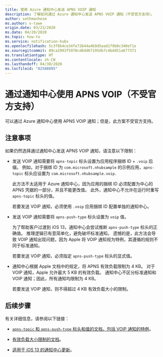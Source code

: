 ```yaml
---
title: 使用 Azure 通知中心发送 APNS VOIP 通知
description: 了解如何通过 Azure 通知中心发送 APNS VOIP 通知（不受官方支持）。
author: sethmanheim
ms.author: v-tawe
origin.date: 03/23/2020
ms.date: 04/20/2020
ms.topic: how-to
ms.service: notification-hubs
ms.openlocfilehash: 5c3f8b4ce34fe72644a4b9d5aad1f9b8c340ef1e
ms.sourcegitcommit: 89ca2993f5978cd6dd67195db7c4bdd51a677371
ms.translationtype: HT
ms.contentlocale: zh-CN
ms.lasthandoff: 04/30/2020
ms.locfileid: "82588895"
---
```

# <a name="use-apns-voip-through-notification-hubs-not-officially-supported"></a>通过通知中心使用 APNS VOIP（不受官方支持）

可以通过 Azure 通知中心使用 APNS VOIP 通知；但是，此方案不受官方支持。

## <a name="considerations"></a>注意事项

如果仍然选择通过通知中心发送 APNS VOIP 通知，请注意以下限制：

- 发送 VOIP 通知需要将 `apns-topic` 标头设置为应用程序捆绑 ID + `.voip` 后缀。 例如，对于捆绑 ID 为 `com.microsoft.nhubsample` 的示例应用，`apns-topic` 标头应设置为 `com.microsoft.nhubsample.voip.`

   此方法不太适用于 Azure 通知中心，因为应用的捆绑 ID 必须配置为中心的 APNS 凭据的一部分，并且不能更改值。 此外，通知中心不允许在运行时重写 `apns-topic` 标头的值。

   若要发送 VOIP 通知，必须使用 `.voip` 应用捆绑 ID 配置单独的通知中心。

- 发送 VOIP 通知需要将 `apns-push-type` 标头设置为 `voip` 值。

   为了帮助客户过渡到 iOS 13，通知中心会尝试推断 `apns-push-type` 标头的正确值。 推理逻辑已有意简单化，避免破坏标准通知。 遗憾的是，此方法会导致 VOIP 通知出现问题，因为 Apple 将 VOIP 通知视为特例，其遵循的规则不同于标准通知。

   若要发送 VOIP 通知，必须指定 `apns-push-type` 标头的显式值。

- 通知中心根据 Apple 文档中的规定，将 APNS 有效负载限制为 4 KB。 对于 VOIP 通知，Apple 允许最大 5 KB 的有效负载。 通知中心不区分标准通知和 VOIP 通知；因此，所有通知均限制为 4 KB。

   若要发送 VOIP 通知，则不得超过 4 KB 有效负载大小的限制。

## <a name="next-steps"></a>后续步骤

有关详细信息，请参阅以下链接：

- [`apns-topic` 和 `apns-push-type` 标头和值的文档，包括 VOIP 通知的特例](https://developer.apple.com/documentation/usernotifications/setting_up_a_remote_notification_server/sending_notification_requests_to_apns)。

- [有效负载大小限制的文档](https://developer.apple.com/documentation/usernotifications/setting_up_a_remote_notification_server/generating_a_remote_notification)。

- [适用于 iOS 13 的通知中心更新](push-notification-updates-ios-13.md#apns-push-type)。
